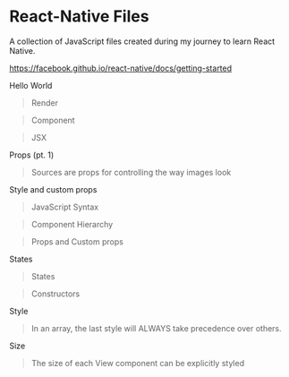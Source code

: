 # React-Native Files
A collection of JavaScript files created during my journey to learn React Native.

https://facebook.github.io/react-native/docs/getting-started

Hello World
>Render

>Component

>JSX

Props (pt. 1)

>Sources are props for controlling the way images look

Style and custom props

>JavaScript Syntax

>Component Hierarchy

>Props and Custom props

States

>States

>Constructors

Style

>In an array, the last style will ALWAYS take precedence over others. 

Size

>The size of each View component can be explicitly styled
